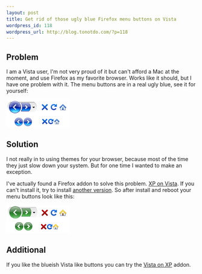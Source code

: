 ```yaml
--- 
layout: post
title: Get rid of those ugly blue Firefox menu buttons on Vista
wordpress_id: 118
wordpress_url: http://blog.tonotdo.com/?p=118
---
```


## Problem
I am a Vista user, I'm not very proud of it but can't afford a Mac at the moment, and use Firefox as my favorite browser. Works like it should, but I have one problem with it. The menu buttons are in a real ugly blue, see it for yourself:

![Firefox menubar on Vista](/content/2009/05/firefox-menu-on-vista.png)

## Solution
I not really in to using themes for your browser, because most of the time they just slow down your system. But for one time I wanted to make an exception.

I've actually found a Firefox addon to solve this problem. [XP on Vista](https://addons.mozilla.org/en-US/firefox/addon/7119). If you can't install it, try to install [another version](https://addons.mozilla.org/en-US/firefox/addons/versions/7119).
So after install and reboot your menu buttons look like this:

![Firefox menubar on XP](/content/2009/05/firefox-menu-on-xp.png)

## Additional
If you like the blueish Vista like buttons you can try the [Vista on XP](https://addons.mozilla.org/en-US/firefox/addon/6839) addon.
